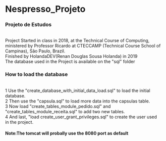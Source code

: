 # Nespresso_Projeto
<h3>Projeto de Estudos</h3><br>
Project Started in class in 2018, at the Technical Course of Computing, ministered by Professor Ricardo at CTECCAMP (Technical Course School of Campinas), São Paulo, Brazil.<br>
Finished by HolandaDEV(Renan Douglas Sousa Holanda) in 2019<br>
The database used in the Project is available on the "sql" folder<br>
<h3>How to load the database</h3><br>
1 Use the "create_database_with_initial_data_load.sql" to load the initial database.<br>
2 Then use the "capsula.sql" to load more data into the capsulas table.<br>
3 Now load "create_tables_module_pedido.sql" and "create_tables_module_receita.sql" to add two new tables.<br>
4 And last, "load create_user_grant_privileges.sql" to create the user used in the project.<br>
<h4> Note:The tomcat will  probally use the 8080 port as default<h4>
